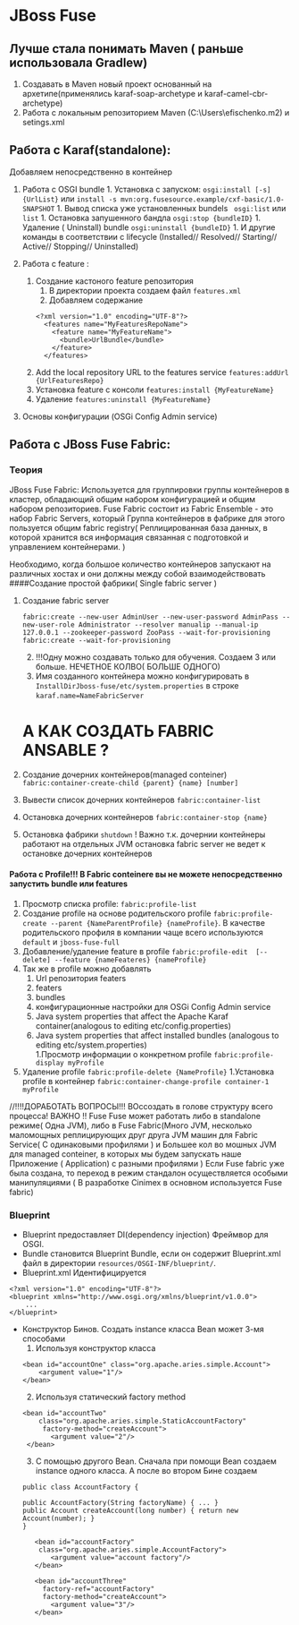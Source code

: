 # JBoss Fuse 
## Лучше стала понимать Maven ( раньше использовала Gradlew)

1. Создавать в Maven  новый проект основанный  на архетипе(применялись karaf-soap-archetype и karaf-camel-cbr-archetype)
1. Работа с локальным репозиторием Maven (C:\Users\efischenko\.m2\) и setings.xml

## Работа с Karaf(standalone):
Добавляем непосредственно в контейнер
1.	Работа с OSGI bundle
        1. Установка с запуском: `osgi:install [-s] {UrlList}` или  `install -s mvn:org.fusesource.example/cxf-basic/1.0-SNAPSHOT`
        1. Вывод списка уже установленных bundels ` osgi:list` или `list`
        1. Остановка запушенного бандла `osgi:stop {bundleID}`
        1. Удаление ( Uninstall) bundle `osgi:uninstall {bundleID}`
        1. И другие команды в соответствии с lifecycle (Installed// Resolved// Starting// Active// Stopping// Uninstalled) 
                
1. Pабота с feature :
    1. Создание кастоного feature репозитория
        1. В директории проекта создаем файл `features.xml` 
        1. Добавляем содержание 
        ```
        <?xml version="1.0" encoding="UTF-8"?>
          <features name="MyFeaturesRepoName">
            <feature name="MyFeatureName">
              <bundle>UrlBundle</bundle>
            </feature>
          </features>
          ```
    1. Add the local repository URL to the features service `features:addUrl {UrlFeaturesRepo}`
    1. Установка feature с консоли `features:install {MyFeatureName}`
    1. Удаление `features:uninstall {MyFeatureName}` 
1. Основы конфигурации (OSGi Config Admin service)

## Работа с JBoss Fuse Fabric:
### Теория
JBoss Fuse Fabric:
Используется для группировки группы контейнеров в кластер, обладающий общим набором конфигурацией и общим набором репозиториев.
Fuse Fabric сoстоит из
     Fabric Ensemble - это набор Fabric Servers, который 
Группа контейнеров в фабрике для этого пользуется общим fabric registry( Реплицированная база данных, в которой хранится вся информация связанная с подготовкой и управлением контейнерами. )

Необходимо, когда большое количество контейнеров запускают на различных хостах и они должны между собой взаимодействовать
####Создание простой фабрики( Single fabric server )
1. Создание fabric server 
    ```
    fabric:create --new-user AdminUser --new-user-password AdminPass --new-user-role Administrator --resolver manualip --manual-ip 127.0.0.1 --zookeeper-password ZooPass --wait-for-provisioning
    fabric:create --wait-for-provisioning
    ```
    2. !!!Одну можно создавать только для обучения. Создаем 3 или больше. НЕЧЕТНОЕ КОЛВО( БОЛЬШЕ ОДНОГО)
    2. Имя созданного контейнера можно конфигурировать в `InstallDirJboss-fuse/etc/system.properties` в строке `karaf.name=NameFabricServer`
    
   # А КАК СОЗДАТЬ FABRIC ANSABLE ?
       
1. Создание дочерних контейнеров(managed conteiner) `fabric:container-create-child {parent} {name} [number]  `
1. Вывести список дочерних контейнеров  `fabric:container-list`
1. Остановка дочерних контейнеров `fabric:container-stop {name}` 
1. Остановка фабрики `shutdown` ! Важно т.к. дочернии контейнеры работают на отдельных JVM остановка fabric server не ведет
 к остановке дочерних контейнеров
 
#### Работа с Profile!!! В Fabric conteinere вы не можете непосредственно запустить bundle или features
1. Просмотр списка profile: `fabric:profile-list`
1. Cоздание profile на основе родительского profile  `fabric:profile-create --parent {NameParentProfile} {nameProfile}`. 
В качестве родительского профиля в компании чаще всего используются `default` и `jboss-fuse-full`
1. Добавление/удаление feature в profile `fabric:profile-edit  [--delete] --feature {nameFeateres} {nameProfile}`
1. Так же в profile можно добавлять
    1. Url репозитория featers
    1. featers
    1. bundles
    1. конфигурационные настройки для OSGi Config Admin service
    1. Java system properties that affect the Apache Karaf container(analogous to editing etc/config.properties)
    1. Java system properties that affect installed bundles (analogous to editing etc/system.properties)                                                                                                                                                                                                                                                                                                                                                                                                                                                                                                                                     
1.Просмотр информации о конкретном profile `fabric:profile-display myProfile`
1. Удаление profile `fabric:profile-delete {NameProfile}`
1.Установка profile в контейнер `fabric:container-change-profile container-1 myProfile`


//!!!!ДОРАБОТАТЬ ВОПРОСЫ!!! ВОссоздать в голове структуру всего процесса! ВАЖНО
!! Fuse 
Fuse может работать либо в standalone режиме( Одна JVM), либо в Fuse Fabric(Много JVM, несколько маломощных реплицирующих
 друг друга JVM машин для Fabric Service( С одинаковыми профилями ) и Большее кол во мошных JVM для managed conteiner, 
 в которых мы будем запускать наше Приложение ( Application) с разными профилями ) Если Fuse fabric уже была создана, 
то переход в режим стандалон осуществляется особыми манипуляциями ( В разработке Cinimex в основном используется Fuse fabric)

### Blueprint
+ Blueprint предоставляет DI(dependency injection) Фреймвор для OSGI.
+ Bundle становится Blueprint Bundle, если он содержит Blueprint.xml файл в директории  `resources/OSGI-INF/blueprint/`.
+ Blueprint.xml Идентифицируется 
```$xslt
<?xml version="1.0" encoding="UTF-8"?>
<blueprint xmlns="http://www.osgi.org/xmlns/blueprint/v1.0.0">
    ...
</blueprint>
```
+ Конструктор Бинов. Создать instance класса Bean может 3-мя способами
    1. Используя конструктор класса
    ```
    <bean id="accountOne" class="org.apache.aries.simple.Account">
        <argument value="1"/>
    </bean>
    ```
    2. Используя статический factory method
    ```$xslt
    <bean id="accountTwo"
        class="org.apache.aries.simple.StaticAccountFactory" 
         factory-method="createAccount">   
           <argument value="2"/>
     </bean>
    ```
    3. С помощью другого Bean. Сначала при помощи Bean создаем instance одного класса. А после во втором Бине создаем 
    ```$xslt
    public class AccountFactory { 
    
    public AccountFactory(String factoryName) { ... } 
    public Account createAccount(long number) { return new Account(number); }
    }
    ```
    ```
       <bean id="accountFactory"
        class="org.apache.aries.simple.AccountFactory">  
           <argument value="account factory"/>  
       </bean>
    
       <bean id="accountThree"
         factory-ref="accountFactory" 
         factory-method="createAccount">   
           <argument value="3"/>
       </bean>
    ```
    








   
    
